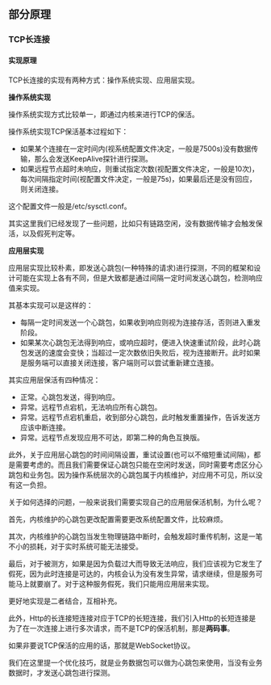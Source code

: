 ## 部分原理

### TCP长连接

#### 实现原理

TCP长连接的实现有两种方式：操作系统实现、应用层实现。

**操作系统实现**

操作系统实现方式比较单一，即通过内核来进行TCP的保活。

操作系统实现TCP保活基本过程如下：

 * 如果某个连接在一定时间内(视系统配置文件决定，一般是7500s)没有数据传输，那么会发送KeepAlive探针进行探测。
 * 如果远程节点超时未响应，则重试指定次数(视配置文件决定，一般是10次)，每次间隔指定时间(视配置文件决定，一般是75s)，如果最后还是没有回应，则关闭连接。

这个配置文件一般是/etc/sysctl.conf。

其实这里我们已经发现了一些问题，比如只有链路空闲，没有数据传输才会触发保活，以及假死判定等。

**应用层实现**

应用层实现比较朴素，即发送心跳包(一种特殊的请求)进行探测，不同的框架和设计可能在实现上各有不同，但是大致都是通过间隔一定时间发送心跳包，检测响应值来实现。

其基本实现可以是这样的：

 * 每隔一定时间发送一个心跳包，如果收到响应则视为连接存活，否则进入重发阶段。
 * 如果某次心跳包无法得到响应，或响应超时，便进入快速重试阶段，此时心跳包发送的速度会变快；当超过一定次数依旧失败后，视为连接断开。此时如果是服务端可以直接关闭连接，客户端则可以尝试重新建立连接。

其实应用层保活有四种情况：

 * 正常。心跳包发送，得到响应。
 * 异常。远程节点宕机，无法响应所有心跳包。
 * 异常。远程节点宕机重启，收到部分心跳包，此时触发重置操作，告诉发送方应该中断连接。
 * 异常。远程节点发现应用不可达，即第二种的角色互换版。

此外，关于应用层心跳包的时间间隔设置，重试设置(也可以不缩短重试间隔)，都是需要考虑的。而且我们需要保证心跳包只能在空闲时发送，同时需要考虑区分心跳包和业务包。因为操作系统层次的心跳包属于内核维护，对应用不可见，所以没有这一负担。

关于如何选择的问题，一般来说我们需要实现自己的应用层保活机制，为什么呢？

首先，内核维护的心跳包更改配置需要更改系统配置文件，比较麻烦。

其次，内核维护的心跳包当发生物理链路中断时，会触发超时重传机制，这是一笔不小的损耗，对于实时系统可能无法接受。

最后，对于被测方，如果是因为负载过大而导致无法响应，我们应该视为它发生了假死，因为此时连接是可达的，内核会认为没有发生异常，请求继续，但是服务可能马上就要崩了。对于这种服务假死，我们只能用应用层来实现。

更好地实现是二者结合，互相补充。

此外，Http的长连接短连接对应于TCP的长短连接，我们引入Http的长短连接是为了在一次连接上进行多次请求，而不是TCP的保活机制，那是**两码事**。

如果非要说TCP保活的应用的话，那就是WebSocket协议。

我们在这里提一个优化技巧，就是业务数据包可以做为心跳包来使用，当没有业务数据时，才发送心跳包进行探测。